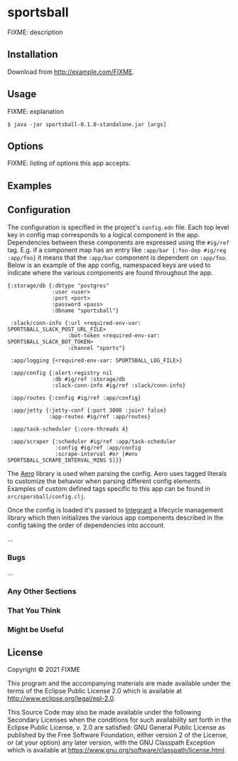 # sportsball

FIXME: description

## Installation

Download from http://example.com/FIXME.

## Usage

FIXME: explanation

    $ java -jar sportsball-0.1.0-standalone.jar [args]

## Options

FIXME: listing of options this app accepts.

## Examples

## Configuration

The configuration is specified in the project's `config.edn` file. Each top
level key in config map corresponds to a logical component in the app.
Dependencies between these components are expressed using the `#ig/ref` tag.
E.g. if a component map has an entry like `:app/bar {:foo-dep #ig/reg :app/foo}`
it means that the `:app/bar` component is dependent on `:app/foo`. Below is an
example of the app config, namespaced keys are used to indicate where the various
components are found throughout the app.

```
{:storage/db {:dbtype "postgres"
              :user <user>
              :port <port>
              :password <pass>
              :dbname "sportsball"}

 :slack/conn-info {:url <required-env-var: SPORTSBALL_SLACK_POST_URL_FILE>
                   :bot-token <required-env-var: SPORTSBALL_SLACK_BOT_TOKEN>
                   :channel "sports"}

 :app/logging {<required-env-var: SPORTSBALL_LOG_FILE>}

 :app/config {:alert-registry nil
              :db #ig/ref :storage/db
              :slack-conn-info #ig/ref :slack/conn-info}

 :app/routes {:config #ig/ref :app/config}

 :app/jetty {:jetty-conf {:port 3000 :join? false}
             :app-routes #ig/ref :app/routes}

 :app/task-scheduler {:core-threads 4}

 :app/scraper {:scheduler #ig/ref :app/task-scheduler
               :config #ig/ref :app/config
               :scrape-interval #or [#env SPORTSBALL_SCRAPE_INTERVAL_MINS 5]}}
```
The [Aero](https://github.com/juxt/aero) library is used when parsing the config.
Aero uses tagged literals to customize the behavior when parsing different config
elements. Examples of custom defined tags specific to this app can be found in
`src/sporsball/config.clj`.

Once the config is loaded it's passed to [Integrant](https://github.com/weavejester/integrant) a lifecycle management
library which then initializes the various app components described in the config
taking the order of dependencies into account.

...

### Bugs

...

### Any Other Sections
### That You Think
### Might be Useful

## License

Copyright © 2021 FIXME

This program and the accompanying materials are made available under the
terms of the Eclipse Public License 2.0 which is available at
http://www.eclipse.org/legal/epl-2.0.

This Source Code may also be made available under the following Secondary
Licenses when the conditions for such availability set forth in the Eclipse
Public License, v. 2.0 are satisfied: GNU General Public License as published by
the Free Software Foundation, either version 2 of the License, or (at your
option) any later version, with the GNU Classpath Exception which is available
at https://www.gnu.org/software/classpath/license.html.
